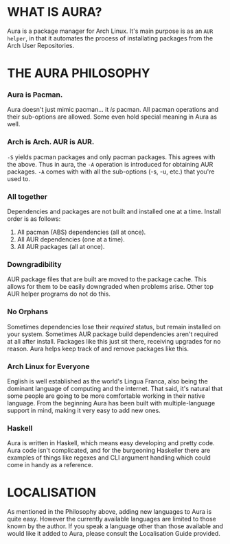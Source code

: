 WHAT IS AURA?
=============
Aura is a package manager for Arch Linux. It's main purpose is as an
`AUR helper`, in that it automates the process of installating packages
from the Arch User Repositories.

THE AURA PHILOSOPHY
===================
### Aura is Pacman.
  Aura doesn't just mimic pacman... it _is_ pacman.
  All pacman operations and their sub-options are allowed.
  Some even hold special meaning in Aura as well.

### Arch is Arch. AUR is AUR.
  `-S` yields pacman packages and only pacman packages. This agrees with
  the above. Thus in aura, the `-A` operation is introduced for obtaining
  AUR packages. `-A` comes with with all the sub-options (-s, -u, etc.)
  that you're used to.  

### All together
Dependencies and packages are not built and installed one at a time.
Install order is as follows:
1. All pacman (ABS) dependencies (all at once).
2. All AUR dependencies (one at a time).
3. All AUR packages (all at once).
  
### Downgradibility
  AUR package files that are built are moved to the package cache.
  This allows for them to be easily downgraded when problems arise.
  Other top AUR helper programs do not do this. 

### No Orphans
  Sometimes dependencies lose their *required* status, but remain
  installed on your system. Sometimes AUR package build dependencies
  aren't required at all after install. Packages like this just
  sit there, receiving upgrades for no reason.
  Aura helps keep track of and remove packages like this. 

### Arch Linux for Everyone
  English is well established as the world's Lingua Franca, also being
  the dominant language of computing and the internet. That said, it's
  natural that some people are going to be more comfortable working
  in their native language. From the beginning Aura has been built with
  multiple-language support in mind, making it very easy to add new ones.

### Haskell
  Aura is written in Haskell, which means easy developing and pretty code.
  Aura code isn't complicated, and for the burgeoning Haskeller there
  are examples of things like regexes and CLI argument handling which
  could come in handy as a reference.

LOCALISATION
============
As mentioned in the Philosophy above, adding new languages to Aura is
quite easy. However the currently available languages are limited to
those known by the author. If you speak a language other than those
available and would like it added to Aura, please consult the 
Localisation Guide provided.